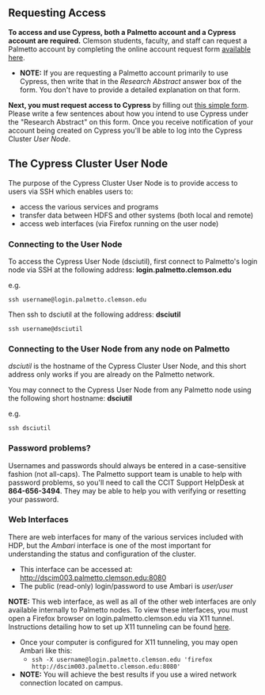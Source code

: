 
## Requesting Access

**To access and use Cypress, both a Palmetto account and a Cypress account are required.** Clemson students, faculty, and staff can request a Palmetto account by completing the online account request form <a href="http://citi.clemson.edu/new-account/" target="_blank" rel="noopener noreferrer" rel="noopener noreferrer" rel="noopener noreferrer" rel="noopener noreferrer">available here</a>.
- **NOTE:** If you are requesting a Palmetto account primarily to use Cypress, then write that in the *Research Abstract* answer box of the form. You don't have to provide a detailed explanation on that form.

**Next, you must request access to Cypress** by filling out <a href="https://goo.gl/forms/lkTVwO7zDARqhfrP2" target="_blank" rel="noopener noreferrer" rel="noopener noreferrer" rel="noopener noreferrer" rel="noopener noreferrer">this simple form</a>. Please write a few sentences about how you intend to use Cypress under the "Research Abstract" on this form. Once you receive notification of your account being created on Cypress you'll be able to log into the Cypress Cluster *User Node*.

## The Cypress Cluster User Node

The purpose of the Cypress Cluster User Node is to provide access to users via SSH which enables users to:

- access the various services and programs
- transfer data between HDFS and other systems (both local and remote)
- access web interfaces (via Firefox running on the user node)

### Connecting to the User Node

To access the Cypress User Node (dsciutil), first connect to Palmetto's login node via SSH at the following address: **login.palmetto.clemson.edu**

e.g.

    ssh username@login.palmetto.clemson.edu

Then ssh to dsciutil at the following address: **dsciutil**

    ssh username@dsciutil

### Connecting to the User Node from any node on Palmetto

*dsciutil* is the hostname of the Cypress Cluster User Node, and this short address only works if you are already on the Palmetto network.

You may connect to the Cypress User Node from any Palmetto node using the following short hostname: **dsciutil**

e.g.

    ssh dsciutil

### Password problems?

Usernames and passwords should always be entered in a case-sensitive fashion (not all-caps).
The Palmetto support team is unable to help with password problems, so you'll need to call the CCIT
Support HelpDesk at **864-656-3494**. They may be able to help you with verifying or resetting your password.

### Web Interfaces

There are web interfaces for many of the various services included with HDP, but the *Ambari* interface is one of the most important for understanding the status and configuration of the cluster.

- This interface can be accessed at: http://dscim003.palmetto.clemson.edu:8080
- The public (read-only) login/password to use Ambari is *user/user*

**NOTE:** This web interface, as well as all of the other web interfaces are only available internally to Palmetto nodes. To view these interfaces, you must open a Firefox browser on login.palmetto.clemson.edu via X11 tunnel. Instructions detailing how to set up X11 tunneling can be found <a href="https://www.palmetto.clemson.edu/palmetto/userguide_howto_run_graphical_applications.html" target="_blank">here</a>.

- Once your computer is configured for X11 tunneling, you may open Ambari like this:
  - ```ssh -X username@login.palmetto.clemson.edu 'firefox http://dscim003.palmetto.clemson.edu:8080'```
- **NOTE:** You will achieve the best results if you use a wired network connection located on campus.

